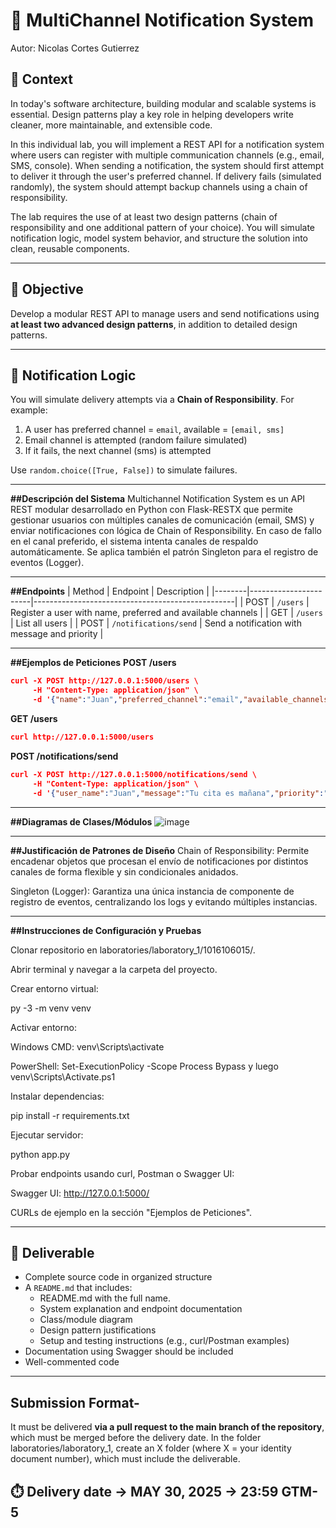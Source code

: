 # 🧪 MultiChannel Notification System
Autor: Nicolas Cortes Gutierrez

## 📝 Context

In today's software architecture, building modular and scalable systems is essential. Design patterns play a key role in helping developers write cleaner, more maintainable, and extensible code.

In this individual lab, you will implement a REST API for a notification system where users can register with multiple communication channels (e.g., email, SMS, console). When sending a notification, the system should first attempt to deliver it through the user's preferred channel. If delivery fails (simulated randomly), the system should attempt backup channels using a chain of responsibility.

The lab requires the use of at least two design patterns (chain of responsibility and one additional pattern of your choice). You will simulate notification logic, model system behavior, and structure the solution into clean, reusable components.

---

## 🎯 Objective

Develop a modular REST API to manage users and send notifications using **at least two advanced design patterns**, in addition to detailed design patterns.

---

## 🔁 Notification Logic

You will simulate delivery attempts via a **Chain of Responsibility**. For example:

1. A user has preferred channel = `email`, available = `[email, sms]`
2. Email channel is attempted (random failure simulated)
3. If it fails, the next channel (sms) is attempted

Use `random.choice([True, False])` to simulate failures.

---
**##Descripción del Sistema**
Multichannel Notification System es un API REST modular desarrollado en Python 
con Flask-RESTX que permite gestionar usuarios con múltiples canales de comunicación 
(email, SMS) y enviar notificaciones con lógica de Chain of Responsibility. 
En caso de fallo en el canal preferido, el sistema intenta canales de respaldo automáticamente. 
Se aplica también el patrón Singleton para el registro de eventos (Logger).

---
**##Endpoints**
| Method | Endpoint              | Description                                      |
|--------|-----------------------|--------------------------------------------------|
| POST   | `/users`              | Register a user with name, preferred and available channels |
| GET    | `/users`              | List all users                                   |
| POST   | `/notifications/send` | Send a notification with message and priority    |

---
**##Ejemplos de Peticiones**
**POST /users**
```json
curl -X POST http://127.0.0.1:5000/users \
     -H "Content-Type: application/json" \
     -d '{"name":"Juan","preferred_channel":"email","available_channels":["email","sms"]}'
```

**GET /users**
```json
curl http://127.0.0.1:5000/users
```

**POST /notifications/send**
```json
curl -X POST http://127.0.0.1:5000/notifications/send \
     -H "Content-Type: application/json" \
     -d '{"user_name":"Juan","message":"Tu cita es mañana","priority":"high"}'
```

---
**##Diagramas de Clases/Módulos**
![image](https://github.com/user-attachments/assets/af75652f-2ab4-4915-9b8d-a7cfabd14154)

---
**##Justificación de Patrones de Diseño**
Chain of Responsibility: Permite encadenar objetos que procesan el envío de 
notificaciones por distintos canales de forma flexible y sin condicionales anidados.

Singleton (Logger): Garantiza una única instancia de componente de registro de eventos, 
centralizando los logs y evitando múltiples instancias.

---
**##Instrucciones de Configuración y Pruebas**

Clonar repositorio en laboratories/laboratory_1/1016106015/.

Abrir terminal y navegar a la carpeta del proyecto.

Crear entorno virtual:

py -3 -m venv venv

Activar entorno:

Windows CMD: venv\Scripts\activate

PowerShell: Set-ExecutionPolicy -Scope Process Bypass y luego venv\Scripts\Activate.ps1

Instalar dependencias:

pip install -r requirements.txt

Ejecutar servidor:

python app.py

Probar endpoints usando curl, Postman o Swagger UI:

Swagger UI: http://127.0.0.1:5000/

CURLs de ejemplo en la sección "Ejemplos de Peticiones".

---

## 📄 Deliverable

- Complete source code in organized structure
- A `README.md` that includes:
  - README.md with the full name.
  - System explanation and endpoint documentation
  - Class/module diagram
  - Design pattern justifications
  - Setup and testing instructions (e.g., curl/Postman examples)
- Documentation using Swagger should be included
- Well-commented code

---



## Submission Format- 
It must be delivered **via a pull request to the main branch of the repository**, which must be merged before the delivery date. In the folder laboratories/laboratory_1, create an X folder (where X = your identity document number), which must include the deliverable.


## ⏱️ Delivery date -> MAY 30, 2025 -> 23:59 GTM-5
